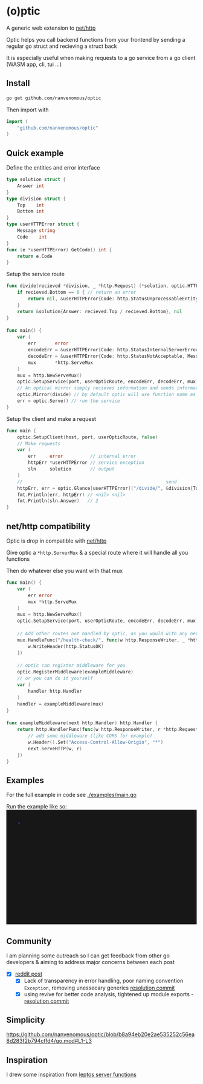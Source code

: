 # (o)ptic

A generic web extension to [net/http](https://pkg.go.dev/net/http)

Optic helps you call backend functions from your frontend by sending a regular go struct and recieving a struct back

It is especially useful when making requests to a go service from a go client (WASM app, cli, tui ...)

## Install
```bash
go get github.com/nanvenomous/optic
```
Then import with
```go
import (
	"github.com/nanvenomous/optic"
)
```

## Quick example

Define the entities and error interface
```go
type solution struct {
	Answer int
}
type division struct {
	Top    int
	Bottom int
}
type userHTTPError struct {
	Message string
	Code    int
}
func (e *userHTTPError) GetCode() int {
	return e.Code
}
```

Setup the service route
```go
func divide(recieved *division, _ *http.Request) (*solution, optic.HTTPError) {
	if recieved.Bottom == 0 { // return an error
		return nil, &userHTTPError{Code: http.StatusUnprocessableEntity, Message: "Impossible to divide by Zero"}
	}
	return &solution{Answer: recieved.Top / recieved.Bottom}, nil
}

func main() {
	var (
		err       error
		encodeErr = &userHTTPError{Code: http.StatusInternalServerError, Message: "Failed to encode your response."}
		decodeErr = &userHTTPError{Code: http.StatusNotAcceptable, Message: "Failed to decode your request body."}
		mux       *http.ServeMux
	)
	mux = http.NewServeMux()
	optic.SetupService(port, userOpticRoute, encodeErr, decodeErr, mux)
	// An optical mirror simply recieves information and sends information back
	optic.Mirror(divide) // by default optic will use function name as route
	err = optic.Serve() // run the service
}
```

Setup the client and make a request
```go
func main {
	optic.SetupClient(host, port, userOpticRoute, false)
	// Make requests
	var (
		err     error          // internal error
		httpErr *userHTTPError // service exception
		sln     solution       // output
	)
	//                                                     send                          receive
	httpErr, err = optic.Glance[userHTTPError]("/divide/", &division{Top: 4, Bottom: 2}, &sln)
	fmt.Println(err, httpErr) // <nil> <nil>
	fmt.Println(sln.Answer)   // 2
}
```

## net/http compatibility
Optic is drop in compatible with [net/http](https://pkg.go.dev/net/http)

Give optic a `*http.ServerMux` & a special route where it will handle all you functions

Then do whatever else you want with that mux
```go
func main() {
	var (
		err error
		mux *http.ServeMux
	)
	mux = http.NewServeMux()
	optic.SetupService(port, userOpticRoute, encodeErr, decodeErr, mux)

	// Add other routes not handled by optic, as you would with any net/http service
	mux.HandleFunc("/health-check/", func(w http.ResponseWriter, _ *http.Request) {
		w.WriteHeader(http.StatusOK)
	})

    // optic can register middleware for you
	optic.RegisterMiddleware(exampleMiddleware)
    // or you can do it yourself
    var (
        handler http.Handler
    )
    handler = exampleMiddleware(mux)
}

func exampleMiddleware(next http.Handler) http.Handler {
	return http.HandlerFunc(func(w http.ResponseWriter, r *http.Request) {
		// add some middleware (like CORS for example)
		w.Header().Set("Access-Control-Allow-Origin", "*")
		next.ServeHTTP(w, r)
	})
}
```

## Examples
For the full example in code see [./examples/main.go](https://github.com/nanvenomous/optic/blob/mainline/example/main.go) 

Run the example like so:
![run example](.rsrc/run-example.gif)

## Community
I am planning some outreach so I can get feedback from other go developers & aiming to address major concerns between each post

- [x] [reddit post](https://www.reddit.com/r/golang/comments/14v3936/nethttp_extension_to_exchange_structs/)
    - [x] Lack of transparency in error handling, poor naming convention `Exception`, removing unessecary generics [resolution commit](https://github.com/nanvenomous/optic/commit/f5bb4ba464351ae9cef5a0d5f5934984350f04a7)
    - [x] using revive for better code analysis, tightened up module exports - [resolution commit]()

## Simplicity
https://github.com/nanvenomous/optic/blob/b8a94eb20e2ae535252c56ea8d283f2b794cffd4/go.mod#L1-L3


## Inspiration
I drew some inspiration from [leptos server functions](https://leptos-rs.github.io/leptos/server/25_server_functions.html)
